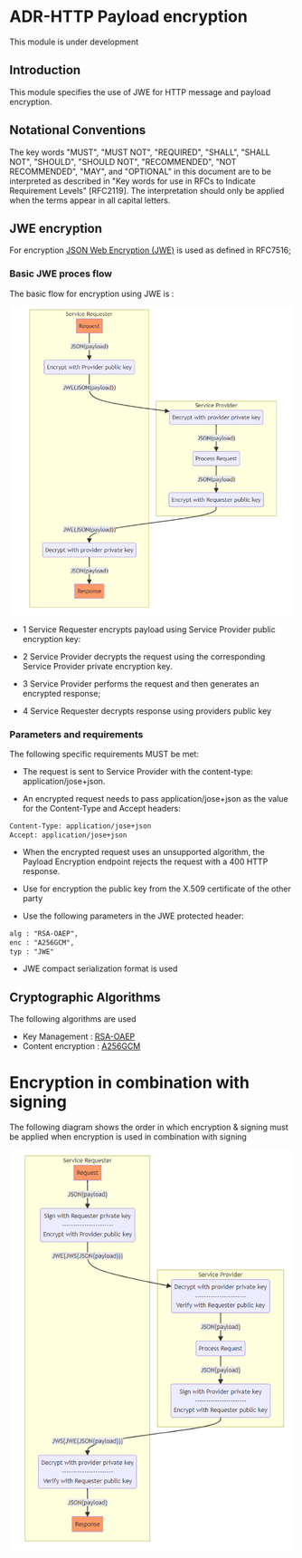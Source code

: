 
# ADR-HTTP Payload encryption

<aside class="note" title="Status">
        <p>This module is under development</p>
</aside>


## Introduction

This module specifies the use of JWE for HTTP message and payload encryption.

## Notational Conventions

   The key words "MUST", "MUST NOT", "REQUIRED", "SHALL", "SHALL NOT",
   "SHOULD", "SHOULD NOT", "RECOMMENDED", "NOT RECOMMENDED", "MAY", and
   "OPTIONAL" in this document are to be interpreted as described in
   "Key words for use in RFCs to Indicate Requirement Levels" [RFC2119].
   The interpretation should only be applied when the terms appear in
   all capital letters.


## JWE encryption

 For encryption [JSON Web Encryption (JWE)](https://datatracker.ietf.org/doc/html/rfc7516) is used as defined in RFC7516;

### Basic JWE proces flow

The basic flow for encryption using JWE is :

![Encryption](media/API_encryption.png)


* 1 Service Requester encrypts payload using Service Provider public encryption key:

* 2 Service Provider decrypts the request using the corresponding Service Provider private encryption key.

* 3 Service Provider performs the request and then generates an encrypted response;

* 4 Service Requester decrypts response using providers public key

### Parameters and requirements

The following specific requirements MUST be met:

* The request is sent to Service Provider with the content-type: application/jose+json.

* An encrypted request needs to pass application/jose+json as the value for the Content-Type and Accept headers:
```
Content-Type: application/jose+json
Accept: application/jose+json
```

* When the encrypted request uses an unsupported algorithm, the Payload Encryption endpoint rejects the request with a 400 HTTP response.

* Use for encryption the public key from the X.509 certificate of the other party
* Use the following parameters in the JWE protected header:
```
alg : "RSA-OAEP", 
enc : "A256GCM",
typ : "JWE"
```

* JWE compact serialization format is used

## Cryptographic Algorithms

The following algorithms are used
* Key Management : [RSA-OAEP](https://datatracker.ietf.org/doc/html/rfc7518#section-4.3)
* Content encryption : [A256GCM](https://datatracker.ietf.org/doc/html/rfc7518#section-5.3)



# Encryption in combination with signing

The following diagram shows the order in which encryption & signing must be applied when encryption is used in combination with signing

![Encryption in combination with signing](media/API_signing_encryption.png)

